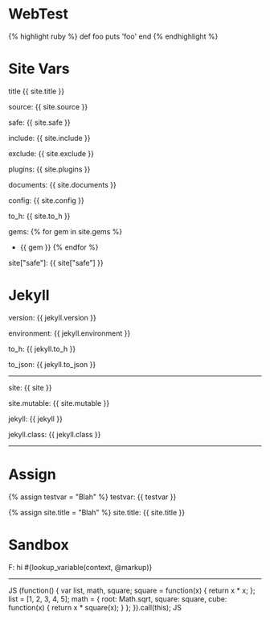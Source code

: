 # WebTest
{% highlight ruby %}
def foo
  puts 'foo'
end
{% endhighlight %}


# Site Vars

title {{ site.title }}

source: {{ site.source }}

safe: {{ site.safe }}

include: {{ site.include }}

exclude: {{ site.exclude }}

plugins: {{ site.plugins }}

documents: {{ site.documents }}

config: {{ site.config }}

to_h: {{ site.to_h }}

gems: {% for gem in site.gems %}
* {{ gem }}
{% endfor %}

site["safe"]: {{ site["safe"] }}

# Jekyll

version: {{ jekyll.version }}

environment: {{ jekyll.environment }}

to_h: {{ jekyll.to_h }}

to_json: {{ jekyll.to_json }}

---

site: {{ site }}

site.mutable: {{ site.mutable }}

jekyll: {{ jekyll }}

jekyll.class: {{ jekyll.class }}

---

# Assign
{% assign testvar = "Blah" %}
testvar: {{ testvar }}

{% assign site.title = "Blah" %}
site.title: {{ site.title }}


# Sandbox

F: hi #{lookup_variable(context, @markup)}


---
JS
(function() {
  var list, math, square;
  square = function(x) {
    return x * x;
  };
  list = [1, 2, 3, 4, 5];
  math = {
    root: Math.sqrt,
    square: square,
    cube: function(x) {
      return x * square(x);
    }
  };
}).call(this);
JS
